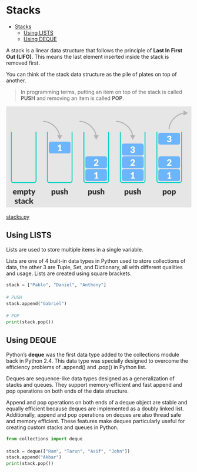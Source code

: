 # Stacks

- [Stacks](#stacks)
  - [Using LISTS](#using-lists)
  - [Using DEQUE](#using-deque)




A stack is a linear data structure that follows the principle of **Last In First Out (LIFO)**. This means the last element inserted inside the stack is removed first.

You can think of the stack data structure as the pile of plates on top of another.

> In programming terms, putting an item on top of the stack is called **PUSH** and removing an item is called **POP**.

![image](../../../images/stack.jpg)

[stacks.py](../../code/data_structures/stacks.py)

## Using LISTS

Lists are used to store multiple items in a single variable.

Lists are one of 4 built-in data types in Python used to store collections of data, the other 3 are Tuple, Set, and Dictionary, all with different qualities and usage. Lists are created using square brackets.

```python
stack = ["Pablo", "Daniel", "Anthony"]

# PUSH
stack.append("Gabriel")

# POP
print(stack.pop())
```

## Using DEQUE

Python’s **deque** was the first data type added to the collections module back in Python 2.4. This data type was specially designed to overcome the efficiency problems of .append() and .pop() in Python list.

Deques are sequence-like data types designed as a generalization of stacks and queues. They support memory-efficient and fast append and pop operations on both ends of the data structure.

Append and pop operations on both ends of a deque object are stable and equally efficient because deques are implemented as a doubly linked list. Additionally, append and pop operations on deques are also thread safe and memory efficient. These features make deques particularly useful for creating custom stacks and queues in Python.

```python
from collections import deque

stack = deque(["Ram", "Tarun", "Asif", "John"])
stack.append("Akbar")
print(stack.pop())

```